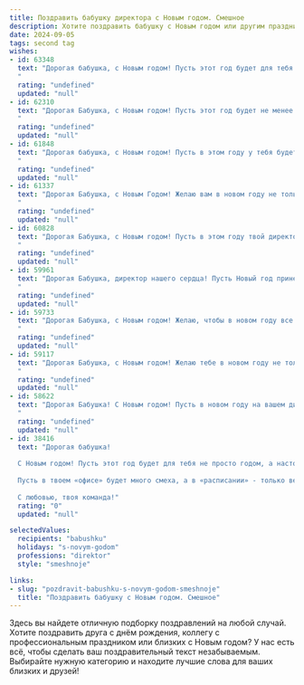 ```yaml
---
title: Поздравить бабушку директора с Новым годом. Смешное
description: Хотите поздравить бабушку с Новым годом или другим праздником? Наш ИИ создаст незабываемое поздравление, а вы обязательно выделитесь среди других.  
date: 2024-09-05
tags: second tag
wishes:
- id: 63348
  text: "Дорогая бабушка, с Новым годом! Пусть этот год будет для тебя самым \"директорским\" в смысле слова \"директория\": все решения будут правильными, подчиненные (то есть мы) - послушными, а план по подаркам - выполнен на 100%! 🎉
  "
  rating: "undefined"
  updated: "null"
- id: 62310
  text: "Дорогая Бабушка, с Новым годом! Пусть этот год будет не менее продуктивным, чем ваша директорская деятельность, но с меньшим количеством отчетов и совещаний! 🎉  Желаю тебе море позитива, океан подарков и чтобы все \"новогодние\" мечты исполнились в два раза быстрее, чем ты подписываешь документы! 😉
  "
  rating: "undefined"
  updated: "null"
- id: 61848
  text: "Дорогая бабушка, с Новым годом! Пусть в этом году у тебя будет столько же энергии, сколько у тебя было на работе, когда ты была директором, - только без отчетности и планёрных совещаний! Желаю тебе праздничного настроения, вкусной еды и чтобы все вокруг тебя были счастливы!
  "
  rating: "undefined"
  updated: "null"
- id: 61337
  text: "Дорогая Бабушка, с Новым Годом! Желаю вам в новом году не только прибыли и процветания вашей компании, но и чтобы подчиненные не доводили вас до седых волос! Пусть Новый год принесет вам побольше радости, смеха и, самое главное, хороших внуков! 😉
  "
  rating: "undefined"
  updated: "null"
- id: 60828
  text: "Дорогая Бабушка, с Новым годом! Пусть в этом году твой директорский талант принесет тебе не только прибыль, но и внуков-миллионеров, которые будут дарить тебе подарки не меньше, чем ты им! 😜🎉
  "
  rating: "undefined"
  updated: "null"
- id: 59961
  text: "Дорогая Бабушка, директор нашего сердца! Пусть Новый год принесет тебе море позитива,  отличную пенсию и… еще больше внуков!  😜  С Новым годом! 🎄🎉
  "
  rating: "undefined"
  updated: "null"
- id: 59733
  text: "Дорогая Бабушка, с Новым годом! Желаю, чтобы в новом году все твои директивы выполнялись моментально, подчиненные были послушными, как овечки, а прибыль росла, как на дрожжах! 🎉🥂
  "
  rating: "undefined"
  updated: "null"
- id: 59117
  text: "Дорогая Бабушка, с Новым годом! Желаю тебе в новом году не только крепкого здоровья, но и  чтобы ты всегда оставалась бодрой и энергичной – ведь, как мы все знаем, ты самая крутая директор по бабушкиным делам в мире! 🥳
  "
  rating: "undefined"
  updated: "null"
- id: 58622
  text: "Дорогая Бабушка! С Новым годом! Пусть в новом году на вашем директорском посту все будет гладко, как лед на катке, и подчиненные послушны, как елочные игрушки! 🎉🍾
  "
  rating: "undefined"
  updated: "null"
- id: 38416
  text: "Дорогая бабушка!
  
  С Новым годом! Пусть этот год будет для тебя не просто годом, а настоящим директорским советом удачи и радости! Желаю, чтобы у тебя всегда были «позитивные отчеты» о семейном счастье, «долгосрочные контракты» с хорошим настроением и «бюджеты» на вкусняшки, которые никогда не заканчиваются!
  
  Пусть в твоем «офисе» будет много смеха, а в «расписании» - только веселые сюрпризы! А ещё помни: ты – самый главный директор нашей семьи, так что поживем по твоим правилам и поддержим твое ведомство «счастья и здоровья»!
  
  С любовью, твоя команда!"
  rating: "0"
  updated: "null"

selectedValues:
  recipients: "babushku"
  holidays: "s-novym-godom"
  professions: "direktor"
  style: "smeshnoje"

links:
- slug: "pozdravit-babushku-s-novym-godom-smeshnoje"
  title: "Поздравить бабушку с Новым годом. Смешное"
---
```


Здесь вы найдете отличную подборку поздравлений на любой случай. 
Хотите поздравить друга с днём рождения, коллегу с профессиональным праздником или близких с Новым годом? У нас есть всё, чтобы сделать ваш поздравительный текст незабываемым. Выбирайте нужную категорию и находите лучшие слова для ваших близких и друзей!
